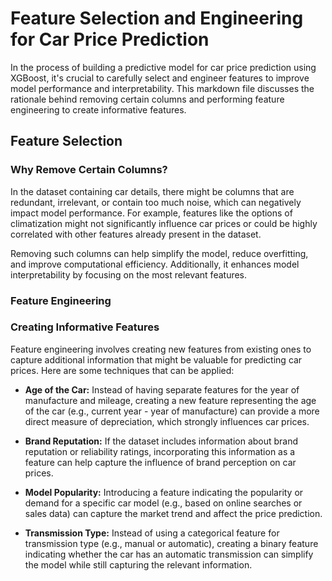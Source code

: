 # Feature Selection and Engineering for Car Price Prediction

In the process of building a predictive model for car price prediction using XGBoost, it's crucial to carefully select and engineer features to improve model performance and interpretability. This markdown file discusses the rationale behind removing certain columns and performing feature engineering to create informative features.

## Feature Selection

### Why Remove Certain Columns?

In the dataset containing car details, there might be columns that are redundant, irrelevant, or contain too much noise, which can negatively impact model performance. For example, features like the options of climatization might not significantly influence car prices or could be highly correlated with other features already present in the dataset.

Removing such columns can help simplify the model, reduce overfitting, and improve computational efficiency. Additionally, it enhances model interpretability by focusing on the most relevant features.

### Feature Engineering

### Creating Informative Features

Feature engineering involves creating new features from existing ones to capture additional information that might be valuable for predicting car prices. Here are some techniques that can be applied:

- **Age of the Car:** Instead of having separate features for the year of manufacture and mileage, creating a new feature representing the age of the car (e.g., current year - year of manufacture) can provide a more direct measure of depreciation, which strongly influences car prices.

- **Brand Reputation:** If the dataset includes information about brand reputation or reliability ratings, incorporating this information as a feature can help capture the influence of brand perception on car prices.

- **Model Popularity:** Introducing a feature indicating the popularity or demand for a specific car model (e.g., based on online searches or sales data) can capture the market trend and affect the price prediction.

- **Transmission Type:** Instead of using a categorical feature for transmission type (e.g., manual or automatic), creating a binary feature indicating whether the car has an automatic transmission can simplify the model while still capturing the relevant information.

